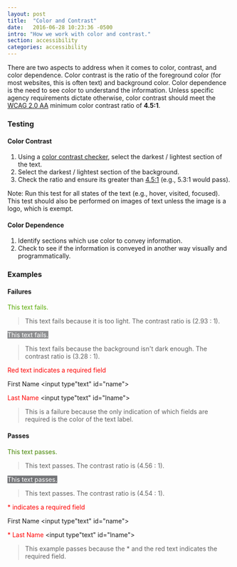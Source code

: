 ```yaml
---
layout: post
title:  "Color and Contrast"
date:   2016-06-28 10:23:36 -0500
intro: "How we work with color and contrast."
section: accessibility
categories: accessibility
---
```


There are two aspects to address when it comes to color, contrast, and color dependence. Color contrast is the ratio of the foreground color (for most websites, this is often text) and background color. Color dependence is the need to see color to understand the information. Unless specific agency requirements dictate otherwise, color contrast should meet the [WCAG 2.0 AA](https://www.w3.org/WAI/WCAG20/quickref/#visual-audio-contrast-contrast) minimum color contrast ratio of **4.5:1**.

### Testing

#### Color Contrast

1. Using a [color contrast checker](http://www.paciellogroup.com/resources/contrastanalyser/), select the darkest / lightest section of the text.
2. Select the darkest / lightest section of the background.
3. Check the ratio and ensure its greater than [4.5:1][WCAG 2.0 AA] (e.g., 5.3:1 would pass).

Note: Run this test for all states of the text (e.g., hover, visited, focused). This test should also be performed on images of text unless the image is a logo, which is exempt.

#### Color Dependence

1. Identify sections which use color to convey information.
2. Check to see if the information is conveyed in another way visually and programmatically.

### Examples

#### Failures

<span style = "color:#58AA02">This text fails. </span>

> This text fails because it is too light. The contrast ratio is (2.93 : 1).

<span style = "color:#FFFFFF; background:#8D8E90">This text fails.</span>

> This text fails because the background isn't dark enough. The contrast ratio is (3.28 : 1).

<span style="color:red;">Red text indicates a required field</span>

<label for="name">First Name&nbsp;</label><input type"text" id="name">

<label for="lname" style="color:red">Last Name&nbsp;</label><input type"text" id="lname">

> This is a failure because the only indication of which fields are required is the color of the text label.

#### Passes

<span style = "color:#458503">This text passes. </span>

> This text passes. The contrast ratio is (4.56 : 1).

<span style = "color:#FFFFFF; background:#757679">This text passes.</span>

> This text passes. The contrast ratio is (4.54 : 1).

<span style="color:red;">* indicates a required field</span>

<label for="name">First Name&nbsp;</label><input type"text" id="name">

<label for="lname" style="color:red">* Last Name&nbsp;</label><input type"text" id="lname">

> This example passes because the * and the red text indicates the required field.

[WCAG 2.0 AA]: https://www.w3.org/WAI/WCAG20/quickref/#visual-audio-contrast-contrast
